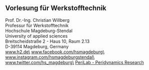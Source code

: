 ## Vorlesung für Werkstofftechnik
Prof. Dr.-Ing. Christian Willberg\
Professur für Werkstofftechnik\
Hochschule Magdeburg-Stendal\
University of applied sciences\
Breitscheidstraße 2 - Haus 10, Raum 2.13\
D-39114 Magdeburg, Germany\
www.h2.de\
www.facebook.com/hsmagdeburg\
www.instagram.com/hsmagdeburgstendal\
www.twitter.com/hs_magdeburg\
[PeriLab - Peridynamics Research](https://github.com/PeriHub/PeriLab.jl)



